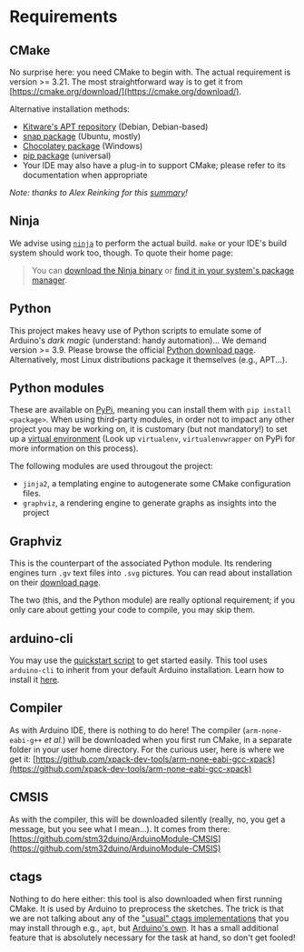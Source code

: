 # Requirements

## CMake

No surprise here: you need CMake to begin with. The actual requirement is version >= 3.21.
The most straightforward way is to get it from [https://cmake.org/download/](https://cmake.org/download/).

Alternative installation methods:
- [Kitware's APT repository](https://apt.kitware.com/) (Debian, Debian-based)
- [snap package](https://snapcraft.io/cmake) (Ubuntu, mostly)
- [Chocolatey package](https://community.chocolatey.org/packages/cmake) (Windows)
- [pip package](https://pypi.org/project/cmake/) (universal)
- Your IDE may also have a plug-in to support CMake; please refer to its documentation when appropriate

_Note: thanks to Alex Reinking for this [summary](https://alexreinking.com/blog/how-to-use-cmake-without-the-agonizing-pain-part-1.html)!_

## Ninja

We advise using [`ninja`](https://ninja-build.org/) to perform the actual build. `make` or your IDE's build system should work too, though.
To quote their home page:
> You can [download the Ninja binary](https://github.com/ninja-build/ninja/releases) or [find it in your system's package manager](https://github.com/ninja-build/ninja/wiki/Pre-built-Ninja-packages).

## Python

This project makes heavy use of Python scripts to emulate some of Arduino's *dark magic* (understand: handy automation)...
We demand version >= 3.9. Please browse the official [Python download page](https://www.python.org/downloads/). Alternatively, most Linux distributions package it themselves (e.g., APT...).

## Python modules

These are available on [PyPi](https://pypi.org/), meaning you can install them with `pip install <package>`. When using third-party modules, in order not to impact any other project you may be working on, it is customary (but not mandatory!) to set up a [virtual environment](https://packaging.python.org/en/latest/tutorials/installing-packages/#creating-virtual-environments) (Look up `virtualenv`, `virtualenvwrapper` on PyPi for more information on this process).

The following modules are used througout the project:
- `jinja2`, a templating engine to autogenerate some CMake configuration files.
- `graphviz`, a rendering engine to generate graphs as insights into the project

## Graphviz

This is the counterpart of the associated Python module. Its rendering engines turn `.gv` text files into `.svg` pictures.
You can read about installation on their [download page](https://graphviz.org/download/).

The two (this, and the Python module) are really optional requirement; if you only care about getting your code to compile, you may skip them.

## arduino-cli

You may use the [quickstart script](./Quickstart-guide) to get started easily.
This tool uses `arduino-cli` to inherit from your default Arduino installation.
Learn how to install it [here](https://arduino.github.io/arduino-cli/0.21/installation/).

## Compiler

As with Arduino IDE, there is nothing to do here! The compiler (`arm-none-eabi-g++` *et al.*) will be downloaded when you first run CMake, in a separate folder in your user home directory.
For the curious user, here is where we get it: [https://github.com/xpack-dev-tools/arm-none-eabi-gcc-xpack](https://github.com/xpack-dev-tools/arm-none-eabi-gcc-xpack)

## CMSIS

As with the compiler, this will be downloaded silently (really, no, you get a message, but you see what I mean...).
It comes from there: [https://github.com/stm32duino/ArduinoModule-CMSIS](https://github.com/stm32duino/ArduinoModule-CMSIS)

## ctags

Nothing to do here either: this tool is also downloaded when first running CMake.
It is used by Arduino to preprocess the sketches.
The trick is that we are not talking about any of the ["usual" ctags implementations](https://ctags.io/) that you may install through e.g., `apt`, but [Arduino's own](https://github.com/arduino/ctags).
It has a small additional feature that is absolutely necessary for the task at hand, so don't get fooled!
